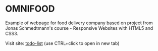 # OMNIFOOD

Example of webpage for food delivery company based on project from Jonas Schmedtmann's course - Responsive Websites with HTML5 and CSS3.

Visit site:
 <a href=" https://danogo.github.io/Omnifood/" target="_blank">todo-list</a> (use CTRL+click to open in new tab)